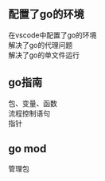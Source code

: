 ## 配置了go的环境

在vscode中配置了go的环境  
解决了go的代理问题  
解决了go的单文件运行

## go指南

包、变量、函数  
流程控制语句  
指针  

## go mod 

管理包
